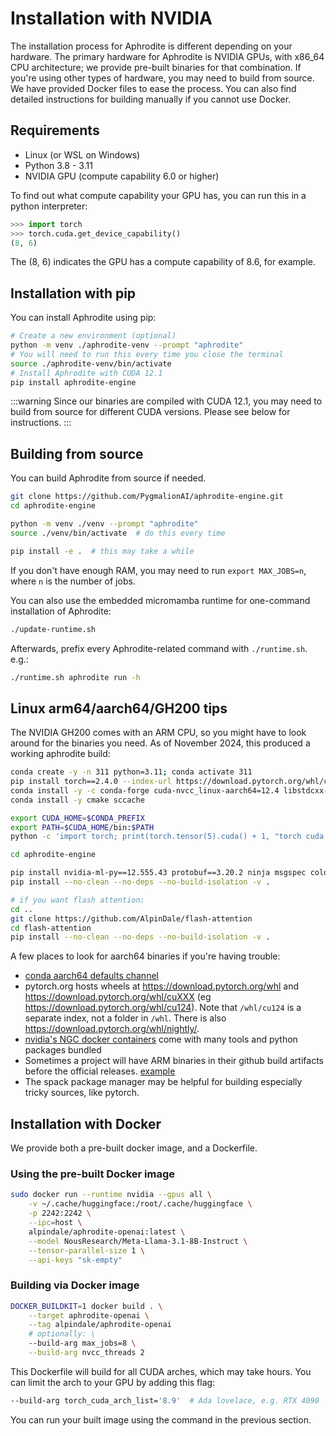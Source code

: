 
# Installation with NVIDIA

The installation process for Aphrodite is different depending on your hardware. The primary hardware for Aphrodite is NVIDIA GPUs, with x86_64 CPU architecture; we provide pre-built binaries for that combination. If you're using other types of hardware, you may need to build from source. We have provided Docker files to ease the process. You can also find detailed instructions for building manually if you cannot use Docker.


## Requirements

- Linux (or WSL on Windows)
- Python 3.8 - 3.11
- NVIDIA GPU (compute capability 6.0 or higher)

To find out what compute capability your GPU has, you can run this in a python interpreter:

```py
>>> import torch
>>> torch.cuda.get_device_capability()
(8, 6)
```

The (8, 6) indicates the GPU has a compute capability of 8.6, for example.


## Installation with pip

You can install Aphrodite using pip:

```sh
# Create a new environment (optional)
python -m venv ./aphrodite-venv --prompt "aphrodite"
# You will need to run this every time you close the terminal
source ./aphrodite-venv/bin/activate
# Install Aphrodite with CUDA 12.1
pip install aphrodite-engine
```

:::warning
Since our binaries are compiled with CUDA 12.1, you may need to build from source for different CUDA versions. Please see below for instructions.
:::

## Building from source

You can build Aphrodite from source if needed.

```sh
git clone https://github.com/PygmalionAI/aphrodite-engine.git
cd aphrodite-engine

python -m venv ./venv --prompt "aphrodite"
source ./venv/bin/activate  # do this every time

pip install -e .  # this may take a while
```

If you don't have enough RAM, you may need to run `export MAX_JOBS=n`, where `n` is the number of jobs.

You can also use the embedded micromamba runtime for one-command installation of Aphrodite:

```sh
./update-runtime.sh
```

Afterwards, prefix every Aphrodite-related command with `./runtime.sh`. e.g.:
```sh
./runtime.sh aphrodite run -h
```

## Linux arm64/aarch64/GH200 tips

The NVIDIA GH200 comes with an ARM CPU, so you might have to look around for the binaries you need.
As of November 2024, this produced a working aphrodite build:

```sh
conda create -y -n 311 python=3.11; conda activate 311
pip install torch==2.4.0 --index-url https://download.pytorch.org/whl/cu124
conda install -y -c conda-forge cuda-nvcc_linux-aarch64=12.4 libstdcxx-ng=12
conda install -y cmake sccache

export CUDA_HOME=$CONDA_PREFIX
export PATH=$CUDA_HOME/bin:$PATH
python -c 'import torch; print(torch.tensor(5).cuda() + 1, "torch cuda ok")'

cd aphrodite-engine

pip install nvidia-ml-py==12.555.43 protobuf==3.20.2 ninja msgspec coloredlogs portalocker pytimeparse -r requirements-common.txt
pip install --no-clean --no-deps --no-build-isolation -v .

# if you want flash attention:
cd ..
git clone https://github.com/AlpinDale/flash-attention
cd flash-attention
pip install --no-clean --no-deps --no-build-isolation -v .
```

A few places to look for aarch64 binaries if you're having trouble:

- [conda aarch64 defaults channel](https://repo.anaconda.com/pkgs/main/linux-aarch64/)
- pytorch.org hosts wheels at https://download.pytorch.org/whl and https://download.pytorch.org/whl/cuXXX (eg https://download.pytorch.org/whl/cu124). Note that `/whl/cu124` is a separate index, not a folder in `/whl`. There is also https://download.pytorch.org/whl/nightly/.
- [nvidia's NGC docker containers](https://catalog.ngc.nvidia.com/orgs/nvidia/containers/pytorch/tags) come with many tools and python packages bundled
- Sometimes a project will have ARM binaries in their github build artifacts before the official releases. [example](https://github.com/pytorch/pytorch/actions/workflows/generated-linux-aarch64-binary-manywheel-nightly.yml)
- The spack package manager may be helpful for building especially tricky sources, like pytorch.

## Installation with Docker
We provide both a pre-built docker image, and a Dockerfile.

### Using the pre-built Docker image

```sh
sudo docker run --runtime nvidia --gpus all \
    -v ~/.cache/huggingface:/root/.cache/huggingface \
    -p 2242:2242 \
    --ipc=host \
    alpindale/aphrodite-openai:latest \
    --model NousResearch/Meta-Llama-3.1-8B-Instruct \
    --tensor-parallel-size 1 \
    --api-keys "sk-empty"
```

### Building via Docker image

```sh
DOCKER_BUILDKIT=1 docker build . \
    --target aphrodite-openai \
    --tag alpindale/aphrodite-openai
    # optionally: \
    --build-arg max_jobs=8 \
    --build-arg nvcc_threads 2
```

This Dockerfile will build for all CUDA arches, which may take hours. You can limit the arch to your GPU by adding this flag:

```sh
--build-arg torch_cuda_arch_list='8.9'  # Ada lovelace, e.g. RTX 4090
```

You can run your built image using the command in the previous section.
